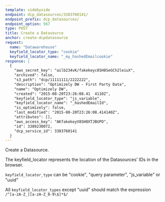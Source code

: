 ```yaml
---
template: sidebyside
endpoint: dcp_datasources/3383760141/
endpoint_prefix: dcp_datasources/
endpoint_option: 567
type: POST
title: Create a Datasource
anchor: create-dcpdatasource
request:
  name: "Datawarehouse"
  keyfield_locator_type: "cookie"
  keyfield_locator_name: "_my_hashedEmailcookie"  
response: |
  {
    "aws_secret_key": "ailb234vK/fakekeyc8SH8SeGCh2leiuX",
    "archived": false,
    "s3_path": "dcp/11111111/2222222",
    "description": "Optimizely DW - First Party Data",
    "name": "Optimizely DW",
    "created": "2015-08-20T23:26:08.41	4110Z",
    "keyfield_locator_type": "js_variable",
    "keyfield_locator_name": "_hashedEmailId",
    "is_optimizely": false,
    "last_modified": "2015-08-20T23:26:08.414140Z",
    "attributes": [],
    "aws_access_key": "AKfakekeyV8SH8XTJBUPO",
    "id": 3389230072,
    "dcp_service_id": 3383760141
  }
---
```


Create a Datasource.

The keyfield_locator represents the location of the Datasources' IDs in the browser.

`keyfield_locator_type` can be "cookie", "query parameter", "js_variable" or "uuid"

All `keyfield_locator_types` except "uuid" should match the expression `/^[a-zA-Z_][a-zA-Z_0-9\$]*$/`
